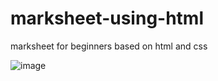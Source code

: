 # marksheet-using-html
marksheet for beginners based on html and css 

![image](https://github.com/anjipunsi/marksheet-using-html/assets/108992453/5d7d229e-7024-401f-ad95-727eba0a5194)
